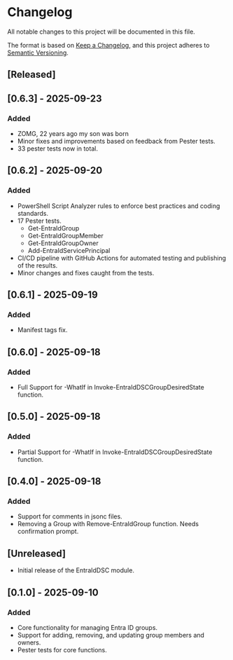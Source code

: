 # Changelog

All notable changes to this project will be documented in this file.

The format is based on [Keep a Changelog](https://keepachangelog.com/en/1.0.0/),
and this project adheres to [Semantic Versioning](https://semver.org/spec/v2.0.0.html).

## [Released]

## [0.6.3] - 2025-09-23

### Added

- ZOMG, 22 years ago my son was born
- Minor fixes and improvements based on feedback from Pester tests.
- 33 pester tests now in total.

## [0.6.2] - 2025-09-20

### Added

- PowerShell Script Analyzer rules to enforce best practices and coding standards.
- 17 Pester tests.
  - Get-EntraIdGroup
  - Get-EntraIdGroupMember
  - Get-EntraIdGroupOwner
  - Add-EntraIdServicePrincipal
- CI/CD pipeline with GitHub Actions for automated testing and publishing of the results.
- Minor changes and fixes caught from the tests.

## [0.6.1] - 2025-09-19

### Added

- Manifest tags fix.

## [0.6.0] - 2025-09-18

### Added

- Full Support for -WhatIf in Invoke-EntraIdDSCGroupDesiredState function.

## [0.5.0] - 2025-09-18

### Added

- Partial Support for -WhatIf in Invoke-EntraIdDSCGroupDesiredState function.

## [0.4.0] - 2025-09-18

### Added

- Support for comments in jsonc files.
- Removing a Group with Remove-EntraIdGroup function. Needs confirmation prompt.

## [Unreleased]

- Initial release of the EntraIdDSC module.

## [0.1.0] - 2025-09-10

### Added

- Core functionality for managing Entra ID groups.
- Support for adding, removing, and updating group members and owners.
- Pester tests for core functions.
